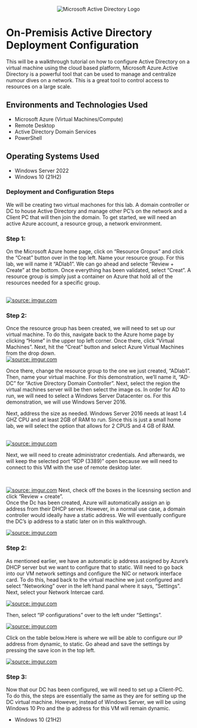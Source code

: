 <p align="center">
<img src="https://i.imgur.com/pU5A58S.png" alt="Microsoft Active Directory Logo"/>
</p>

<h1>On-Premisis Active Directory Deployment Configuration</h1>
This will be a walkthrough tutorial on how to configure Active Directory on a virtual machine using the cloud based platform, Microsoft Azure.Active Directory is a powerful tool that can be used to manage and centralize numour dives on a network. This is a great tool to control access to resources on a large scale. <br />


<h2>Environments and Technologies Used</h2>

- Microsoft Azure (Virtual Machines/Compute)
- Remote Desktop
- Active Directory Domain Services
- PowerShell

<h2>Operating Systems Used </h2>

- Windows Server 2022
- Windows 10 (21H2)

<h3>Deployment and Configuration Steps</h3>

We will be creating two virtual machones for this lab. A domain controller or DC to house Active Directory and manage other PC’s on the network and a Client PC that will then join the domain. To get started, we will need an active Azure account, a resource group, a network environment. 

<h3> Step 1:</h3>

<p> On the Microsoft Azure home page, click on “Resource Gropus” and click the “Creat” button over in the top left. Name your resource group. For this lab, we will name it “ADlab1”. We can go ahead and selecte “Review + Create” at the bottom. Once everything has been validated,  select “Creat”.  A resource group is simply just a container on Azure that hold all of the resources needed for a specific group.</p>

</br>
<a href="https://imgur.com/Yb70MNB"><img src="https://i.imgur.com/Yb70MNB.png" title="source: imgur.com" /></a>
</br>

<h3> Step 2:</h3>

<p> Once the resource group has been created, we will need to set up our virtual machine. To do this, navigate back to the Azure home page by clicking “Home” in the upper top left corner. Once there, click “Virtual Machines”. Next, hit the “Creat” button and select Azure Virtual Machines from the drop down.
</br>
<a href="https://imgur.com/rKd7OqE"><img src="https://i.imgur.com/rKd7OqE.png" title="source: imgur.com" /></a>
</br>

<p>Once there, change the resource group to the one we just created, “ADlab1”. Then, name your virtual machine. For this demonstration, we’ll name it, “AD-DC” for “Active Directory Domain Controller”. Next, select the region the virtual machines server will be then select the image os. In order for AD to run, we will need to select a Windows Server Datacenter os. For this demonstration, we will use Windows Server 2016.</p>

<p> Next, address the size as needed. Windows Server 2016 needs at least 1.4 GHZ CPU and at least 2GB of RAM to run. Since this is just a small home lab, we will select the option that allows for 2 CPUS and 4 GB of RAM. 
</p>

</br>
<a href="https://imgur.com/9CoBM4V"><img src="https://i.imgur.com/9CoBM4V.png" title="source: imgur.com" /></a>
</br>



<p> Next, we will need to create administrator credentials. And afterwards, we will keep the selected port “RDP (3389)” open because we will need to connect to this VM with the use of remote desktop later. </p>
</br>

<a href="https://imgur.com/5FrHi6I"><img src="https://i.imgur.com/5FrHi6I.png" title="source: imgur.com" /></a>
Next, check off the boxes in the licesnsing section and click “Review + create”. 
</br>
Once the Dc has been created, Azure will automatically assign an ip address from their DHCP server. However, in a normal use case, a domain controller would ideally have a static address. We will eventually configure the DC’s ip address to a static later on in this walkthrough. </p>
<a href="https://imgur.com/W0i5Dml"><img src="https://i.imgur.com/W0i5Dml.png" title="source: imgur.com" /></a>
</br>



<h3> Step 2:</h3>

<p> As mentioned earlier, we have an automatic ip address assigned by Azure’s DHCP server but we want to configure that to static.  Will need to go back into our VM network settings and configure the NIC or network interface card. To do this, head back to the virtual machine we just configured and select “Networking” over in the left hand panal where it says, “Settings”. Next, select your Network Intercae card. </p>

<a href="https://imgur.com/pzwAgA8"><img src="https://i.imgur.com/pzwAgA8.png" title="source: imgur.com" /></a>
</br>
<p>Then, select “IP configurations” over to the left under “Settings”.</p>
<a href="https://imgur.com/BnVmm8r"><img src="https://i.imgur.com/BnVmm8r.png" title="source: imgur.com" /></a>
</br>

<p>Click on the table below.Here is where we will be able to configure our IP address from dynamic, to static. Go ahead and save the settings by pressing the save icon in the top left. </p>

<a href="https://imgur.com/yte9iZM"><img src="https://i.imgur.com/yte9iZM.png" title="source: imgur.com" /></a>

<h3> Step 3:</h3>

<p> Now that our DC has been configured, we will need to set up a Client-PC. To do this, the steps are essentially the same as they are for setting up the DC virtual machine. However, instead of Windows Server, we will be using Windows 10 Pro and the ip address for this VM will remain dynamic. </p>

- Windows 10 (21H2)

